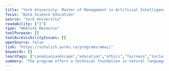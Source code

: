 ```yaml
---
title: "York University: Master of Management in Artificial Intelligence"
focus: "Data Science Education"
source: "York University"
readability: ["I"]
type: "Website Resource"
toolPurpose: []
toolAccessibilityIssues: []
openSource: false
link: "https://schulich.yorku.ca/programs/mmai/"
keywords: []
learnTags: ["canadianLandscape","education","ethics","fairness","inclusivePractice","machineLearning"]
summary: "The program offers a technical foundation in natural language processing, computational methods and modeling, paired with core business skills. Students explore a critically evolving ethical landscape as they confront moral topics in AI, such as algorithmic bias, data privacy and intelligent agent autonomy. "
---
```



